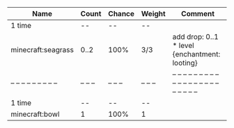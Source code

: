 | Name               | Count | Chance | Weight | Comment                                       |
| ------------------ | ----- | ------ | ------ | --------------------------------------------- |
| 1 time             |    -- |     -- |     -- |                                               |
| minecraft:seagrass |  0..2 |   100% |    3/3 | add drop: 0..1 * level {enchantment: looting} |
| – – – – – – – – –  | – – – | – – –  | – – –  | – – – – – – – – – – – – – – – – – – – – – – – |
| 1 time             |    -- |     -- |     -- |                                               |
| minecraft:bowl     |     1 |   100% |      1 |                                               |
